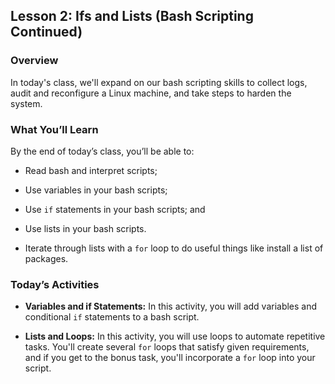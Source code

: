 ## Lesson 2: Ifs and Lists (Bash Scripting Continued) 
 
### Overview

In today's class, we'll expand on our bash scripting skills to collect logs, audit and reconfigure a Linux machine, and take steps to harden the system.
 
### What You’ll Learn
 
By the end of today’s class, you’ll be able to:
 
- Read bash and interpret scripts;

- Use variables in your bash scripts;

- Use `if` statements in your bash scripts; and

- Use lists in your bash scripts.

- Iterate through lists with a `for` loop to do useful things like install a list of packages.

### Today’s Activities

* **Variables and if Statements:** In this activity, you will add variables and conditional `if` statements to a bash script.

* **Lists and Loops:** In this activity, you will use loops to automate repetitive tasks. You'll create several `for` loops that satisfy given requirements, and if you get to the bonus task, you'll incorporate a `for` loop into your script.
